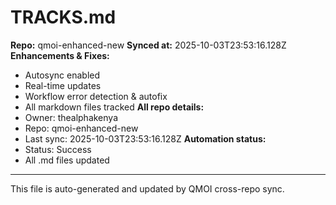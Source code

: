 # TRACKS.md

**Repo:** qmoi-enhanced-new
**Synced at:** 2025-10-03T23:53:16.128Z
**Enhancements & Fixes:**
- Autosync enabled
- Real-time updates
- Workflow error detection & autofix
- All markdown files tracked
**All repo details:**
- Owner: thealphakenya
- Repo: qmoi-enhanced-new
- Last sync: 2025-10-03T23:53:16.128Z
**Automation status:**
- Status: Success
- All .md files updated
---
This file is auto-generated and updated by QMOI cross-repo sync.
